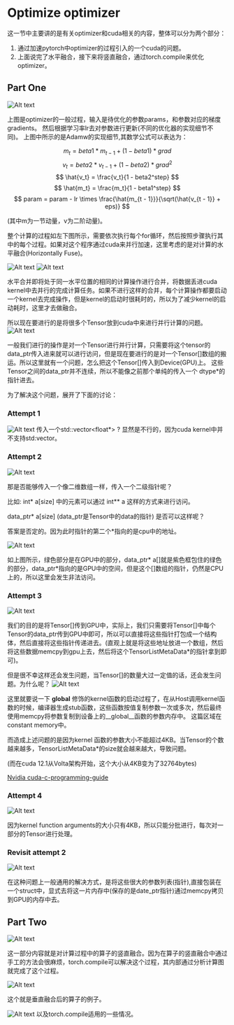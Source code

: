 # Optimize optimizer

这一节中主要讲的是有关optimizer和cuda相关的内容，整体可以分为两个部分：
1. 通过加速pytorch中optimizer的过程引入的一个cuda的问题。
2. 上面说完了水平融合，接下来将竖直融合，通过torch.compile来优化optimizer。


## Part One
![Alt text](asserts/optimizer.png)

上图是optimizer的一般过程，输入是待优化的参数params，和参数对应的梯度gradients。
然后根据学习率lr去对参数进行更新(不同的优化器的实现细节不同)。
上图中所示的是Adamw的实现细节,其数学公式可以表达为：

$$
m_t = beta1 * m_{t - 1} + (1 - beta1) * grad 
$$
$$
v_t = beta2 * v_{t - 1} + (1 - beta2) * grad^2
$$
$$
\hat{v_t} = \frac{v_t}{1 - beta2^step} 
$$
$$
\hat{m_t} = \frac{m_t}{1 - beta1^step} 
$$
$$
param = param - lr \times \frac{\hat{m_{t - 1}}}{\sqrt(\hat{v_{t - 1}} + eps)}
$$

(其中m为一节动量，v为二阶动量)。

整个计算的过程如左下图所示，需要依次执行每个for循环，然后按照步骤执行其中的每个过程。如果对这个程序通过cuda来并行加速，这里考虑的是对计算的水平融合(Horizontally Fuse)。

![Alt text](asserts/parallel_optimizer.png)
![Alt text](asserts/fusion.png)

水平合并即将处于同一水平位置的相同的计算操作进行合并，将数据丢进cuda kernel中去并行的完成计算任务。如果不进行这样的合并，每个计算操作都要启动一个kernel去完成操作，但是kernel的启动时很耗时的，所以为了减少kernel的启动耗时，这里才去做融合。

所以现在要进行的是将很多个Tensor放到cuda中来进行并行计算的问题。
![Alt text](asserts/use_cuda.png)

一般我们进行的操作是对一个Tensor进行并行计算，只需要将这个tensor的data\_ptr传入进来就可以进行访问，但是现在要进行的是对一个Tensor[]数组的搬运。所以这里就有一个问题，怎么把这个Tensor[]传入到Device(GPU)上。
这些Tensor之间的data\_ptr并不连续，所以不能像之前那个单纯的传入一个 dtype*的指针进去。

为了解决这个问题，展开了下面的讨论：

### Attempt 1

![Alt text](asserts/attempt_1.png)
传入一个std::vector<float*> ? 显然是不行的，因为cuda kernel中并不支持std:vector。

### Attempt 2 


![Alt text](asserts/attempt_2_1.png)

那是否能够传入一个像二维数组一样，传入一个二级指针呢？

比如: int* a[size]  中的元素可以通过 int** a 这样的方式来进行访问。 

data_ptr* a[size] (data_ptr是Tensor中的data的指针) 是否可以这样呢？

答案是否定的。因为此时指针的第二个*指向的是cpu中的地址。

![Alt text](asserts/attempt_2_2.png)

如上图所示，绿色部分是在GPU中的部分，data_ptr* a[]就是紫色框包住的绿色的部分，data_ptr*指向的是GPU中的空间，但是这个[]数组的指针，仍然是CPU上的，所以这里会发生非法访问。

### Attempt 3

![Alt text](asserts/attempt_3.png)

我们的目的是将Tensor[]传到GPU中，实际上，我们只需要将Tensor[]中每个Tensor的data_ptr传到GPU中即可，所以可以直接将这些指针打包成一个结构体，然后直接将这些指针传递进去。(直观上就是将这些地址放进一个数组，然后将这些数据memcpy到gpu上去，然后将这个TensorListMetaData*的指针拿到即可)。


但是很不幸这样还会发生问题，当Tensor[]的数量大过一定值的话，还会发生问题。为什么呢？
![Alt text](asserts/attempt_3_2.png)

这里就要说一下 __global__ 修饰的kernel函数的启动过程了，在从Host调用kernel函数的时候，编译器生成stub函数，这些函数按值复制参数一次或多次，然后最终使用memcpy将参数复制到设备上的__global__函数的参数内存中。
这篇区域在constant memory中。

而造成上述问题的是因为kernel 函数的参数大小不能超过4KB。当Tensor的个数越来越多，TensorListMetaData*的size就会越来越大，导致问题。

(而在cuda 12.1从Volta架构开始，这个大小从4KB变为了32764bytes)

[Nvidia cuda-c-programming-guide](https://docs.nvidia.com/cuda/cuda-c-programming-guide/index.html?highlight=kernel%2520argument#global-function-argument-processing)


### Attempt 4

![Alt text](asserts/attempt_4.png)

因为kernel function arguments的大小只有4KB，所以只能分批进行，每次对一部分的Tensor进行处理。


### Revisit attempt 2

![Alt text](asserts/revisit_2.png)

在这种问题上一般通用的解决方式，是将这些很大的参数列表(指针),直接包装在一个struct中，显式去将这一片内存中(保存的是date_ptr指针)通过memcpy拷贝到GPU的内存中去。



## Part Two

![Alt text](asserts/vertically_fused.png)

这一部分内容就是对计算过程中的算子的竖直融合。因为在算子的竖直融合中通过手工的方法会很麻烦，torch.compile可以解决这个过程，其内部通过分析计算图就完成了这个过程。

![Alt text](asserts/compiled_res.png)

这个就是垂直融合后的算子的例子。

![Alt text](asserts/condition.png)
以及torch.compile适用的一些情况。
